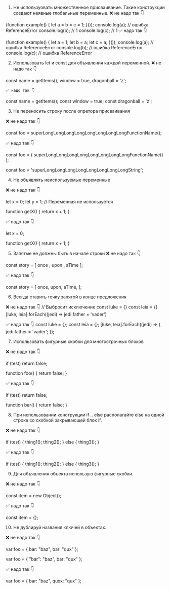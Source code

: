 1. Не используовать множественное присваивание. Такие конструкции создают неявные глобальные переменные.
❌ не надо так 👇

(function example() {
  let a = b = c = 1;
}());
console.log(a); // ошибка ReferenceError
console.log(b); // 1
console.log(c); // 1
✅ надо так 👇

(function example() {
  let a = 1;
  let b = a;
  let c = a;
}());
console.log(a); // ошибка ReferenceError
console.log(b); // ошибка ReferenceError
console.log(c); // ошибка ReferenceError

2. Использовать let и const для объявления каждой переменной.
❌ не надо так 👇

const name = getItems(),
    window = true,
    dragonball = 'z';

    ✅ надо так 👇

const name = getItems();
const window = true;
const dragonball = 'z';

3. Не переносить строку после опретора присваивания 

❌ не надо так 👇

const foo =
  superLongLongLongLongLongLongLongLongFunctionName();

  ✅ надо так 👇

const foo = (
  superLongLongLongLongLongLongLongLongFunctionName()
);

const foo = 'superLongLongLongLongLongLongLongLongString';

4. Не объявлять неиспользуемые переменные

❌ не надо так 👇

let x = 0;
let y = 1; // Переменная не используется

function getX() {
    return x + 1;
}

✅ надо так 👇

let x = 0;

function getX() {
    return x + 1;
}

5. Запятые не должны быть в начале строки 
❌ не надо так 👇

const story = [
    once
  , upon
  , aTime
];

✅ надо так 👇

const story = [
  once,
  upon,
  aTime,
];

6. Всегда ставить точку запятой в конце предложения

❌ не надо так 👇
// Выбросит исключение
const luke = {}
const leia = {}
[luke, leia].forEach((jedi) => jedi.father = 'vader')

✅ надо так 👇
const luke = {};
const leia = {};
[luke, leia].forEach((jedi) => {
  jedi.father = 'vader';
});

7. Использовать фигурные скобки для многострочных блоков

❌ не надо так 👇

if (test)
  return false;

function foo() { return false; }

✅ надо так 👇

if (test) return false;

function bar() {
  return false;
}

8. При использовании конструкции if .. else располагайте else на одной строке со скобкой закрывающей блок if.

❌ не надо так 👇

if (test) {
  thing1();
  thing2();
}
else {
  thing3();
}

✅ надо так 👇

if (test) {
  thing1();
  thing2();
} else {
  thing3();
}

9. Для объявления объекта использую фигурные скобки.

❌ не надо так 👇

const item = new Object();

✅ надо так 👇

const item = {};

10. Не дублируй названия ключей в объектах.

❌ не надо так 👇

var foo = {
    bar: "baz",
    bar: "qux"
};

var foo = {
    "bar": "baz",
    bar: "qux"
};

✅ надо так 👇

var foo = {
    bar: "baz",
    quxx: "qux"
};